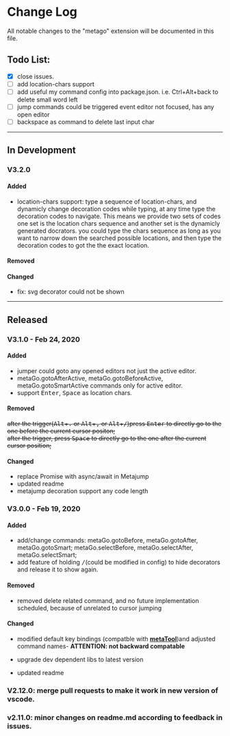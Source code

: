 # Change Log
All notable changes to the "metago" extension will be documented in this file.

## Todo List:
   - [x] close issues.
   - [ ] add location-chars support
   - [ ] add useful my command config into package.json. i.e. Ctrl+Alt+back to delete small word left
   - [ ] jump commands could be triggered event editor not focused, has any open editor
   - [ ] backspace as command to delete last input char

---     
## In Development
### V3.2.0
#### Added
* location-chars support: type a sequence of location-chars, and dynamicly change decoration codes while typing, at any time type the decoration codes to navigate. This means we provide two sets of codes one set is the location chars sequence and another set is the dynamicly generated docrators. you could type the chars sequence as long as you want to narrow down the searched possible locations, and then type the decoration codes to got the the exact location.

#### Removed
#### Changed
   - fix: svg decorator could not be shown
---

## Released
### V3.1.0 - Feb 24, 2020
#### Added
* jumper could goto any opened editors not just the active editor.
* metaGo.gotoAfterActive, metaGo.gotoBeforeActive, metaGo.gotoSmartActive commands only for active editor.
* support <kbd>Enter</kbd>, <kbd>Space</kbd> as location chars.
#### Removed
~~after the trigger(<kbd>Alt</kbd>+<kbd>.</kbd> or <kbd>Alt</kbd>+<kbd>,</kbd> or  <kbd>Alt</kbd>+<kbd>\/</kbd>)press <kbd>Enter</kbd> to directly go to the one before the current cursor positon;~~    
~~after the trigger, press <kbd>Space</kbd> to directly go to the one after the current cursor position;~~
#### Changed
* replace Promise with async/await in Metajump
* updated readme
* metajump decoration support any code length

### V3.0.0 - Feb 19, 2020
#### Added
* add/change commands: metaGo.gotoBefore, metaGo.gotoAfter, metaGo.gotoSmart; metaGo.selectBefore, metaGo.selectAfter, metaGo.selectSmart; 
* add feature of holding <kbd>/</kbd>(could be modified in config) to hide decorators and release it to show again.
#### Removed
* removed delete related command, and no future implementation scheduled, because of unrelated to cursor jumping

#### Changed
* modified default key bindings (compatble with [**metaTool**](https://github.com/metatool/metatool))and adjusted command names- **ATTENTION: not backward compatable**
- upgrade dev dependent libs to latest version
* updated readme



### V2.12.0: merge  pull requests to make it work in new version of vscode.
### v2.11.0: minor changes on readme.md according to feedback in issues.

